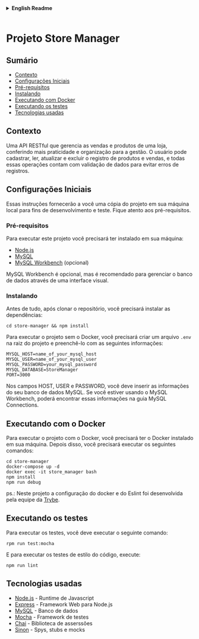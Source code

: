 
<details>
  <summary><strong>English Readme</strong></summary>
  <br/>

# Project Store Manager

## Summary

* [Context](#context)
* [Getting Started](#getting-started)
* [Prerequisites](#installing)
* [Installing](#installing)
* [Running with Docker](#running-with-docker)
* [Running the tests](#running-the-tests)
* [Technologies used](#technologies-used)

## Context

A RESTful API that manages a store's sales and products, giving more practicality and organization to the entire store management. The user can register, read, update and delete the registration of products and sales, and all these operations rely on data validation to avoid registration errors.

## Getting Started

These instructions will get you a copy of the project up and running on your local machine for development and testing purposes. Please pay attention to the prerequisites.

### Prerequisites

To run this project you will need to have installed on your machine:

* [Node.js](https://nodejs.org/en/)
* [MySQL](https://www.mysql.com/)
* [MySQL Workbench](https://dev.mysql.com/downloads/workbench/) (optional)

 MySQL Workbench is optional, but it is recommended to use it to manage the database with a visual interface.

### Installing

First of all, after cloning the repository, you will need to install the dependencies:

```
cd store-manager && npm install
```

To run the project without Docker, you will need to create a `.env` file in the root of the project and fill it with the following information:

```
MYSQL_HOST=name_of_your_mysql_host
MYSQL_USER=name_of_your_mysql_user
MYSQL_PASSWORD=your_mysql_password
MYSQL_DATABASE=StoreManager
PORT=3000
```

In the HOST, USER and PASSWORD fields, you must enter the information of your MySQL database. If you are using MySQL Workbench, you can find this information in the MySQL Connections tab.

## Running with Docker

To run the project with Docker, you will need to have Docker installed on your machine. After that, you will need to run the following commands:

```
cd store-manager
docker-compose up -d
docker exec -it store_manager bash
npm install
npm run debug
```

ps.: In this project the docker and Eslint configuration was developed by [Trybe's](https://www.betrybe.com/) team.

## Running the tests

To run the tests, you must run the following command:

```
rpm run test:mocha
```

And to run coding style run:

```
npm run lint
```

## Technologies used

* [Node.js](https://nodejs.org/en/) - JavaScript runtime
* [Express](https://expressjs.com/) - Web framework for Node.js
* [MySQL](https://www.mysql.com/) - Database
* [Mocha](https://mochajs.org/) - Test framework
* [Chai](https://www.chaijs.com/) - Assertion library
* [Sinon](https://sinonjs.org/) - Test spies, stubs and mocks

<br/>
</details>
<br/>


# Projeto Store Manager

## Sumário

* [Contexto](#contexto)
* [Configurações Iniciais](#configurações-iniciais)
* [Pré-requisitos](#pre-requisitos)
* [Instalando](#instalando)
* [Executando com Docker](#Executando-com-docker)
* [Executando os testes](#executando-os-testes)
* [Tecnologias usadas](#technologies-used)

## Contexto

Uma API RESTful que gerencia as vendas e produtos de uma loja, conferindo mais praticidade e organização para a gestão. O usuário pode cadastrar, ler, atualizar e excluir o registro de produtos e vendas, e todas essas operações contam com validação de dados para evitar erros de registros.

## Configurações Iniciais

Essas instruções fornecerão a você uma cópia do projeto em sua máquina local para fins de desenvolvimento e teste. Fique atento aos pré-requisitos.

### Pré-requisitos

Para executar este projeto você precisará ter instalado em sua máquina:

* [Node.js](https://nodejs.org/en/)
* [MySQL](https://www.mysql.com/)
* [MySQL Workbench](https://dev.mysql.com/downloads/workbench/) (opcional)

 MySQL Workbench é opcional, mas é recomendado para gerenciar o banco de dados através de uma interface visual.

### Instalando

Antes de tudo, após clonar o repositório, você precisará instalar as dependências:

```
cd store-manager && npm install
```

Para executar o projeto sem o Docker, você precisará criar um arquivo `.env` na raiz do projeto e preenchê-lo com as seguintes informações:

```
MYSQL_HOST=name_of_your_mysql_host
MYSQL_USER=name_of_your_mysql_user
MYSQL_PASSWORD=your_mysql_password
MYSQL_DATABASE=StoreManager
PORT=3000
```

Nos campos HOST, USER e PASSWORD, você deve inserir as informações do seu banco de dados MySQL. Se você estiver usando o MySQL Workbench, poderá encontrar essas informações na guia MySQL Connections.

## Executando com o Docker

Para executar o projeto com o Docker, você precisará ter o Docker instalado em sua máquina. Depois disso, você precisará executar os seguintes comandos:

```
cd store-manager
docker-compose up -d
docker exec -it store_manager bash
npm install
npm run debug
```

ps.: Neste projeto a configuração do docker e do Eslint foi desenvolvida pela equipe da [Trybe](https://www.betrybe.com/).

## Executando os testes

Para executar os testes, você deve executar o seguinte comando:

```
rpm run test:mocha
```

E para executar os testes de estilo do código, execute:


```
npm run lint
```

## Tecnologias usadas

* [Node.js](https://nodejs.org/en/) - Runtime de Javascript
* [Express](https://expressjs.com/) - Framework Web para Node.js
* [MySQL](https://www.mysql.com/) - Banco de dados
* [Mocha](https://mochajs.org/) - Framework de testes
* [Chai](https://www.chaijs.com/) - Biblioteca de asserssões
* [Sinon](https://sinonjs.org/) - Spys, stubs e mocks
